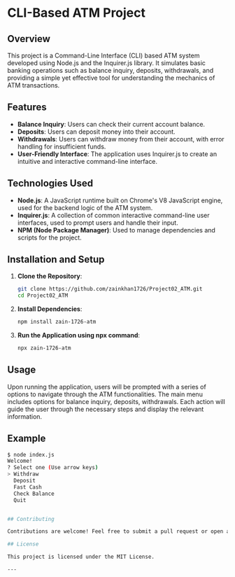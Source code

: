 # CLI-Based ATM Project

## Overview

This project is a Command-Line Interface (CLI) based ATM system developed using Node.js and the Inquirer.js library. It simulates basic banking operations such as balance inquiry, deposits, withdrawals, and providing a simple yet effective tool for understanding the mechanics of ATM transactions.

## Features

- **Balance Inquiry**: Users can check their current account balance.
- **Deposits**: Users can deposit money into their account.
- **Withdrawals**: Users can withdraw money from their account, with error handling for insufficient funds.
- **User-Friendly Interface**: The application uses Inquirer.js to create an intuitive and interactive command-line interface.

## Technologies Used

- **Node.js**: A JavaScript runtime built on Chrome's V8 JavaScript engine, used for the backend logic of the ATM system.
- **Inquirer.js**: A collection of common interactive command-line user interfaces, used to prompt users and handle their input.
- **NPM (Node Package Manager)**: Used to manage dependencies and scripts for the project.

## Installation and Setup

1. **Clone the Repository**:
   ```bash
   git clone https://github.com/zainkhan1726/Project02_ATM.git
   cd Project02_ATM
   ```

2. **Install Dependencies**:
   ```bash
   npm install zain-1726-atm
   ```

3. **Run the Application using npx command**:
   ```bash
   npx zain-1726-atm
   ```

## Usage

Upon running the application, users will be prompted with a series of options to navigate through the ATM functionalities. The main menu includes options for balance inquiry, deposits, withdrawals. Each action will guide the user through the necessary steps and display the relevant information.

## Example

```bash
$ node index.js
Welcome!
? Select one (Use arrow keys)
> Withdraw
  Deposit
  Fast Cash
  Check Balance
  Quit


## Contributing

Contributions are welcome! Feel free to submit a pull request or open an issue to discuss potential improvements or report bugs.

## License

This project is licensed under the MIT License.

---
